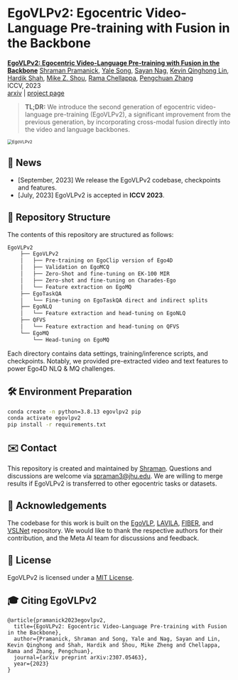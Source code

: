 # EgoVLPv2: Egocentric Video-Language Pre-training with Fusion in the Backbone

[**EgoVLPv2: Egocentric Video-Language Pre-training with Fusion in the Backbone**](https://arxiv.org/abs/2307.05463)
[Shraman Pramanick](https://shramanpramanick.github.io/), [Yale Song](http://people.csail.mit.edu/yalesong/home/), [Sayan Nag](https://sayannag.github.io/), [Kevin Qinghong Lin](https://qinghonglin.github.io/), [Hardik Shah](https://www.linkedin.com/in/hardik-shah-75ab5429/), [Mike Z. Shou](https://sites.google.com/view/showlab), [Rama Chellappa](https://engineering.jhu.edu/faculty/rama-chellappa/), [Pengchuan Zhang](https://pzzhang.github.io/pzzhang/)                
ICCV, 2023               
[arxiv](https://arxiv.org/pdf/2307.05463.pdf) | [project page](https://shramanpramanick.github.io/EgoVLPv2/)

> **TL;DR:** We introduce the second generation of egocentric video-language pre-training (EgoVLPv2), a significant improvement from the previous generation, by incorporating cross-modal fusion directly into the video and language backbones.

<img src="/Figures/EgoVLPv2_System.gif" alt="EgoVLPv2" style="zoom:67%;" />

## 📢 News

- [September, 2023] We release the EgoVLPv2 codebase, checkpoints and features.
- [July, 2023] EgoVLPv2 is accepted in **ICCV 2023**.

## 📁 Repository Structure

The contents of this repository are structured as follows:

```bash
EgoVLPv2
    ├── EgoVLPv2
    │   ├── Pre-training on EgoClip version of Ego4D
    │   ├── Validation on EgoMCQ 
    │   ├── Zero-Shot and fine-tuning on EK-100 MIR
    │   ├── Zero-shot and fine-tuning on Charades-Ego
    │   └── Feature extraction on EgoMQ
    ├── EgoTaskQA
    │   └── Fine-tuning on EgoTaskQA direct and indirect splits
    ├── EgoNLQ
    │   └── Feature extraction and head-tuning on EgoNLQ 
    ├── QFVS
    │   └── Feature extraction and head-tuning on QFVS
    └── EgoMQ
        └── Head-tuning on EgoMQ 
```

Each directory contains data settings, training/inference scripts, and checkpoints. Notably, we provided pre-extracted video and text features to power Ego4D NLQ & MQ challenges.

## 🛠️ Environment Preparation

```bash
conda create -n python=3.8.13 egovlpv2 pip
conda activate egovlpv2
pip install -r requirements.txt
```

## ✉️ Contact
This repository is created and maintained by [Shraman](https://shramanpramanick.github.io/). Questions and discussions are welcome via spraman3@jhu.edu.
We are willing to merge results if EgoVLPv2 is transferred to other egocentric tasks or datasets.

## 🙏 Acknowledgements
The codebase for this work is built on the [EgoVLP](https://github.com/showlab/EgoVLP/tree/f3e8895c7a1a691bc7fb0c07618c3be0015887eb), [LAVILA](https://github.com/facebookresearch/LaViLa), [FIBER](https://github.com/microsoft/FIBER), and [VSLNet](https://github.com/26hzhang/VSLNet) repository. We would like to thank the respective authors for their contribution, and the Meta AI team for discussions and feedback.

## 📄 License

EgoVLPv2 is licensed under a [MIT License](./LICENSE).

## 🎓 Citing EgoVLPv2

```
@article{pramanick2023egovlpv2,
  title={EgoVLPv2: Egocentric Video-Language Pre-training with Fusion in the Backbone},
  author={Pramanick, Shraman and Song, Yale and Nag, Sayan and Lin, Kevin Qinghong and Shah, Hardik and Shou, Mike Zheng and Chellappa, Rama and Zhang, Pengchuan},
  journal={arXiv preprint arXiv:2307.05463},
  year={2023}
}
```
